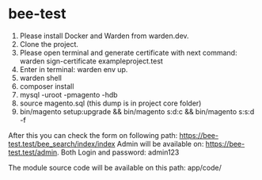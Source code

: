 # bee-test

1. Please install Docker and Warden from warden.dev.
2. Clone the project.
3. Please open terminal and generate certificate with next command: warden sign-certificate exampleproject.test
4. Enter in terminal: warden env up.
5. warden shell
6. composer install
7. mysql -uroot -pmagento -hdb
8. source magento.sql (this dump is in project core folder)
9. bin/magento setup:upgrade && bin/magento s:d:c && bin/magento s:s:d -f

After this you can check the form on following path: https://bee-test.test/bee_search/index/index
Admin will be available on: https://bee-test.test/admin. Both Login and password: admin123

The module source code will be available on this path: app/code/
